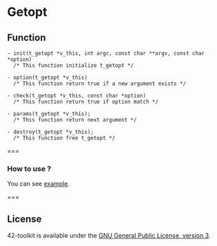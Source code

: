 Getopt
==========

## Function

	- init(t_getopt *v_this, int argc, const char **argv, const char *option)
	  /* This function initialize t_getopt */

	- option(t_getopt *v_this)
	  /* This function return true if a new argument exists */

	- check(t_getopt *v_this, const char *option)
	  /* This function return true if option match */

	- params(t_getopt *v_this);
	  /* This function return next argument */

	- destroy(t_getopt *v_this);
	  /* This function free t_getopt */

===
### How to use ?

You can see [example](https://github.com/QuentinPerez/42-toolkit/tree/master/examples/libc/getopt).

===
## License

42-toolkit is available under the [GNU General Public License, version 3](LICENSE).
